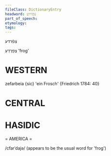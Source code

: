 ```yaml
---
fileClass: DictionaryEntry
headword: צפֿרדע
part_of_speech: 
etymology: 
tags: 
---
```

צפֿרדע

צְפַרְדֵעַ
'frog'

WESTERN
========

zefarbeia {sic} 'ein Frosch' {Friedrich 1784: 40}

CENTRAL
========

HASIDIC
=======
= AMERICA = 

/cfarˈdajə/ (appears to be the usual word for 'frog')